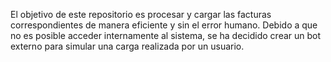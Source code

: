 El objetivo de este repositorio es procesar y cargar las facturas correspondientes de manera eficiente y sin el error humano.
Debido a que no es posible acceder internamente al sistema, se ha decidido crear un bot externo para simular una carga realizada por un usuario.
